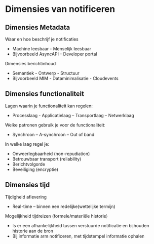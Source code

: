 # Dimensies van notificeren

## Dimensies Metadata

Waar en hoe beschrijf je notificaties

* Machine leesbaar - Menselijk leesbaar
* Bijvoorbeeld AsyncAPI - Developer portal

Dimensies berichtinhoud

* Semantiek - Ontwerp - Structuur
* Bijvoorbeeld MIM - Dataminimalisatie - Cloudevents

## Dimensies functionaliteit

Lagen waarin je functionaliteit kan regelen:

* Processlaag - Applicatielaag – Transportlaag – Netwerklaag

Welke patronen gebruik je voor de functionaliteit:

* Synchroon – A-synchroon – Out of band

In welke laag regel je:

* Onweerlegbaarheid (non-repudiation)
* Betrouwbaar transport (reliability)
* Berichtvolgorde
* Beveiliging (encryptie)

## Dimensies tijd

Tijdigheid aflevering

* Real-time – binnen een redelijke(wettelijke termijn)

Mogelijkheid tijdreizen (formele/materiële historie)

* Is er een afhankelijkheid tussen verstuurde notificatie en bijhouden historie aan de bron
* Bij informatie arm notificeren, met tijdstempel informatie ophalen
